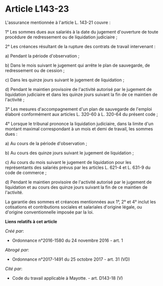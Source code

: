 # Article L143-23

L'assurance mentionnée à l'article L. 143-21 couvre : 

1° Les sommes dues aux salariés à la date du jugement d'ouverture de toute procédure de redressement ou de liquidation
judiciaire ; 

2° Les créances résultant de la rupture des contrats de travail intervenant : 

a) Pendant la période d'observation ; 

b) Dans le mois suivant le jugement qui arrête le plan de sauvegarde, de redressement ou de cession ; 

c) Dans les quinze jours suivant le jugement de liquidation ; 

d) Pendant le maintien provisoire de l'activité autorisé par le jugement de liquidation judiciaire et dans les quinze jours
suivant la fin de ce maintien de l'activité ; 

3° Les mesures d'accompagnement d'un plan de sauvegarde de l'emploi élaboré conformément aux articles L. 320-60 à L. 320-64
du présent code ; 

4° Lorsque le tribunal prononce la liquidation judiciaire, dans la limite d'un montant maximal correspondant à un mois et
demi de travail, les sommes dues : 

a) Au cours de la période d'observation ; 

b) Au cours des quinze jours suivant le jugement de liquidation ; 

c) Au cours du mois suivant le jugement de liquidation pour les représentants des salariés prévus par les articles L. 621-4
et L. 631-9 du code de commerce ; 

d) Pendant le maintien provisoire de l'activité autorisé par le jugement de liquidation et au cours des quinze jours suivant
la fin de ce maintien de l'activité. 

La garantie des sommes et créances mentionnées aux 1°, 2° et 4° inclut les cotisations et contributions sociales et
salariales d'origine légale, ou d'origine conventionnelle imposée par la loi.

**Liens relatifs à cet article**

_Créé par_:

  - Ordonnance n°2016-1580 du 24 novembre 2016 - art. 1

_Abrogé par_:

  - Ordonnance n°2017-1491 du 25 octobre 2017 - art. 31 (VD)

_Cité par_:

  - Code du travail applicable à Mayotte. - art. D143-18 (V)
